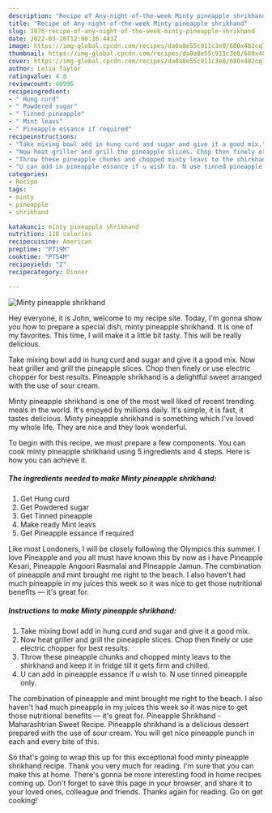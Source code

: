 ```yaml
---
description: "Recipe of Any-night-of-the-week Minty pineapple shrikhand"
title: "Recipe of Any-night-of-the-week Minty pineapple shrikhand"
slug: 1076-recipe-of-any-night-of-the-week-minty-pineapple-shrikhand
date: 2022-03-28T12:00:16.443Z
image: https://img-global.cpcdn.com/recipes/da0a8e55c911c3e8/680x482cq70/minty-pineapple-shrikhand-recipe-main-photo.jpg
thumbnail: https://img-global.cpcdn.com/recipes/da0a8e55c911c3e8/680x482cq70/minty-pineapple-shrikhand-recipe-main-photo.jpg
cover: https://img-global.cpcdn.com/recipes/da0a8e55c911c3e8/680x482cq70/minty-pineapple-shrikhand-recipe-main-photo.jpg
author: Lelia Taylor
ratingvalue: 4.8
reviewcount: 40996
recipeingredient:
- " Hung curd"
- " Powdered sugar"
- " Tinned pineapple"
- " Mint leavs"
- " Pineapple essance if required"
recipeinstructions:
- "Take mixing bowl add in hung curd and sugar and give it a good mix."
- "Now heat griller and grill the pineapple slices. Chop then finely or use electric chopper for best results."
- "Throw these pineapple chunks and chopped minty leavs to the shirkhand and keep it in fridge till it gets firm and chilled."
- "U can add in pineapple essance if u wish to. N use tinned pineapple only."
categories:
- Recipe
tags:
- minty
- pineapple
- shrikhand

katakunci: minty pineapple shrikhand 
nutrition: 118 calories
recipecuisine: American
preptime: "PT19M"
cooktime: "PT54M"
recipeyield: "2"
recipecategory: Dinner

---
```



![Minty pineapple shrikhand](https://img-global.cpcdn.com/recipes/da0a8e55c911c3e8/680x482cq70/minty-pineapple-shrikhand-recipe-main-photo.jpg)

Hey everyone, it is John, welcome to my recipe site. Today, I'm gonna show you how to prepare a special dish, minty pineapple shrikhand. It is one of my favorites. This time, I will make it a little bit tasty. This will be really delicious.

Take mixing bowl add in hung curd and sugar and give it a good mix. Now heat griller and grill the pineapple slices. Chop then finely or use electric chopper for best results. Pineapple shrikhand is a delightful sweet arranged with the use of sour cream.

Minty pineapple shrikhand is one of the most well liked of recent trending meals in the world. It's enjoyed by millions daily. It's simple, it is fast, it tastes delicious. Minty pineapple shrikhand is something which I've loved my whole life. They are nice and they look wonderful.


To begin with this recipe, we must prepare a few components. You can cook minty pineapple shrikhand using 5 ingredients and 4 steps. Here is how you can achieve it.

<!--inarticleads1-->

##### The ingredients needed to make Minty pineapple shrikhand:

1. Get  Hung curd
1. Get  Powdered sugar
1. Get  Tinned pineapple
1. Make ready  Mint leavs
1. Get  Pineapple essance if required


Like most Londoners, I will be closely following the Olympics this summer. I love Pineapple and you all must have known this by now as i have Pineapple Kesari, Pineapple Angoori Rasmalai and Pineapple Jamun. The combination of pineapple and mint brought me right to the beach. I also haven&#39;t had much pineapple in my juices this week so it was nice to get those nutritional benefits — it&#39;s great for. 

<!--inarticleads2-->

##### Instructions to make Minty pineapple shrikhand:

1. Take mixing bowl add in hung curd and sugar and give it a good mix.
1. Now heat griller and grill the pineapple slices. Chop then finely or use electric chopper for best results.
1. Throw these pineapple chunks and chopped minty leavs to the shirkhand and keep it in fridge till it gets firm and chilled.
1. U can add in pineapple essance if u wish to. N use tinned pineapple only.


The combination of pineapple and mint brought me right to the beach. I also haven&#39;t had much pineapple in my juices this week so it was nice to get those nutritional benefits — it&#39;s great for. Pineapple Shrikhand - Maharashtrian Sweet Recipe. Pineapple shrikhand is a delicious dessert prepared with the use of sour cream. You will get nice pineapple punch in each and every bite of this. 

So that's going to wrap this up for this exceptional food minty pineapple shrikhand recipe. Thank you very much for reading. I'm sure that you can make this at home. There's gonna be more interesting food in home recipes coming up. Don't forget to save this page in your browser, and share it to your loved ones, colleague and friends. Thanks again for reading. Go on get cooking!
